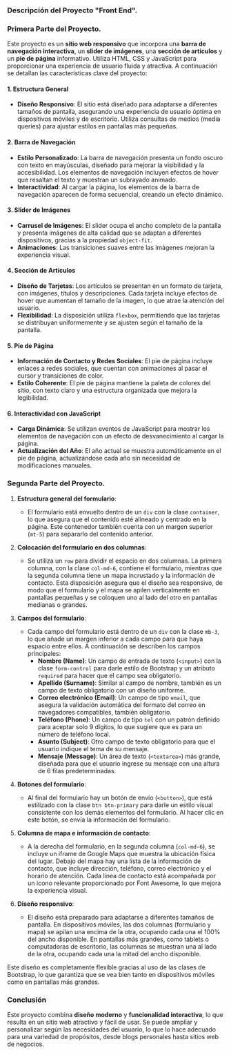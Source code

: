 ### Descripción del Proyecto "Front End".

### Primera Parte del Proyecto.

Este proyecto es un **sitio web responsivo** que incorpora una **barra de navegación interactiva**, un **slider de imágenes**, una **sección de artículos** y un **pie de página** informativo. Utiliza HTML, CSS y JavaScript para proporcionar una experiencia de usuario fluida y atractiva. A continuación se detallan las características clave del proyecto:

#### 1. **Estructura General**
- **Diseño Responsivo**: El sitio está diseñado para adaptarse a diferentes tamaños de pantalla, asegurando una experiencia de usuario óptima en dispositivos móviles y de escritorio. Utiliza consultas de medios (media queries) para ajustar estilos en pantallas más pequeñas.

#### 2. **Barra de Navegación**
- **Estilo Personalizado**: La barra de navegación presenta un fondo oscuro con texto en mayúsculas, diseñado para mejorar la visibilidad y la accesibilidad. Los elementos de navegación incluyen efectos de hover que resaltan el texto y muestran un subrayado animado.
- **Interactividad**: Al cargar la página, los elementos de la barra de navegación aparecen de forma secuencial, creando un efecto dinámico.

#### 3. **Slider de Imágenes**
- **Carrusel de Imágenes**: El slider ocupa el ancho completo de la pantalla y presenta imágenes de alta calidad que se adaptan a diferentes dispositivos, gracias a la propiedad `object-fit`.
- **Animaciones**: Las transiciones suaves entre las imágenes mejoran la experiencia visual.

#### 4. **Sección de Artículos**
- **Diseño de Tarjetas**: Los artículos se presentan en un formato de tarjeta, con imágenes, títulos y descripciones. Cada tarjeta incluye efectos de hover que aumentan el tamaño de la imagen, lo que atrae la atención del usuario.
- **Flexibilidad**: La disposición utiliza `flexbox`, permitiendo que las tarjetas se distribuyan uniformemente y se ajusten según el tamaño de la pantalla.

#### 5. **Pie de Página**
- **Información de Contacto y Redes Sociales**: El pie de página incluye enlaces a redes sociales, que cuentan con animaciones al pasar el cursor y transiciones de color.
- **Estilo Coherente**: El pie de página mantiene la paleta de colores del sitio, con texto claro y una estructura organizada que mejora la legibilidad.

#### 6. **Interactividad con JavaScript**
- **Carga Dinámica**: Se utilizan eventos de JavaScript para mostrar los elementos de navegación con un efecto de desvanecimiento al cargar la página.
- **Actualización del Año**: El año actual se muestra automáticamente en el pie de página, actualizándose cada año sin necesidad de modificaciones manuales.

### Segunda Parte del Proyecto.

1. **Estructura general del formulario**:
   - El formulario está envuelto dentro de un `div` con la clase `container`, lo que asegura que el contenido esté alineado y centrado en la página. Este contenedor también cuenta con un margen superior (`mt-5`) para separarlo del contenido anterior.

2. **Colocación del formulario en dos columnas**:
   - Se utiliza un `row` para dividir el espacio en dos columnas. La primera columna, con la clase `col-md-6`, contiene el formulario, mientras que la segunda columna tiene un mapa incrustado y la información de contacto. Esta disposición asegura que el diseño sea responsivo, de modo que el formulario y el mapa se apilen verticalmente en pantallas pequeñas y se coloquen uno al lado del otro en pantallas medianas o grandes.

3. **Campos del formulario**:
   - Cada campo del formulario está dentro de un `div` con la clase `mb-3`, lo que añade un margen inferior a cada campo para que haya espacio entre ellos. A continuación se describen los campos principales:
     - **Nombre (Name)**: Un campo de entrada de texto (`<input>`) con la clase `form-control` para darle estilo de Bootstrap y un atributo `required` para hacer que el campo sea obligatorio.
     - **Apellido (Surname)**: Similar al campo de nombre, también es un campo de texto obligatorio con un diseño uniforme.
     - **Correo electrónico (Email)**: Un campo de tipo `email`, que asegura la validación automática del formato del correo en navegadores compatibles, también obligatorio.
     - **Teléfono (Phone)**: Un campo de tipo `tel` con un patrón definido para aceptar solo 9 dígitos, lo que sugiere que es para un número de teléfono local.
     - **Asunto (Subject)**: Otro campo de texto obligatorio para que el usuario indique el tema de su mensaje.
     - **Mensaje (Message)**: Un área de texto (`<textarea>`) más grande, diseñada para que el usuario ingrese su mensaje con una altura de 6 filas predeterminadas.

4. **Botones del formulario**:
   - Al final del formulario hay un botón de envío (`<button>`), que está estilizado con la clase `btn btn-primary` para darle un estilo visual consistente con los demás elementos del formulario. Al hacer clic en este botón, se envía la información del formulario.

5. **Columna de mapa e información de contacto**:
   - A la derecha del formulario, en la segunda columna (`col-md-6`), se incluye un iframe de Google Maps que muestra la ubicación física del lugar. Debajo del mapa hay una lista de la información de contacto, que incluye dirección, teléfono, correo electrónico y el horario de atención. Cada línea de contacto está acompañada por un icono relevante proporcionado por Font Awesome, lo que mejora la experiencia visual.

6. **Diseño responsivo**:
   - El diseño está preparado para adaptarse a diferentes tamaños de pantalla. En dispositivos móviles, las dos columnas (formulario y mapa) se apilan una encima de la otra, ocupando cada una el 100% del ancho disponible. En pantallas más grandes, como tablets o computadoras de escritorio, las columnas se muestran una al lado de la otra, ocupando cada una la mitad del ancho disponible.

Este diseño es completamente flexible gracias al uso de las clases de Bootstrap, lo que garantiza que se vea bien tanto en dispositivos móviles como en pantallas más grandes.

### Conclusión
Este proyecto combina **diseño moderno** y **funcionalidad interactiva**, lo que resulta en un sitio web atractivo y fácil de usar. Se puede ampliar y personalizar según las necesidades del usuario, lo que lo hace adecuado para una variedad de propósitos, desde blogs personales hasta sitios web de negocios.
